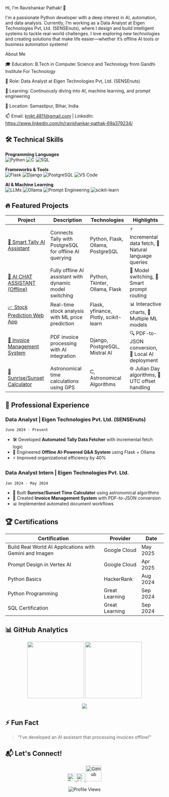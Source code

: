 Hi, I'm Ravishankar Pathak! 👋

I'm a passionate Python developer with a deep interest in AI, automation, and data analysis. Currently, I’m working as a Data Analyst at Eigen Technologies Pvt, Ltd. (SENSEnuts), where I design and build intelligent systems to tackle real-world challenges. I love exploring new technologies and creating solutions that make life easier—whether it’s offline AI tools or business automation systems!

About Me

🎓 Education: B.Tech in Computer Science and Technology from Gandhi Institute For Technology

💼 Role: Data Analyst at Eigen Technologies Pvt, Ltd. (SENSEnuts)

🌱 Learning: Continuously diving into AI, machine learning, and prompt engineering

📍 Location: Samastipur, Bihar, India

📫 Email: knikt.4811@gmail.com | LinkedIn: https://www.linkedin.com/in/ravishankar-pathak-69a379234/


## 🛠️ Technical Skills

**Programming Languages**  
![Python](https://img.shields.io/badge/Python-Expert-yellow?logo=python)
![C](https://img.shields.io/badge/C-Intermediate-blue?logo=c)
![SQL](https://img.shields.io/badge/SQL-Advanced-orange?logo=postgresql)

**Frameworks & Tools**  
![Flask](https://img.shields.io/badge/Flask-Advanced-9cf?logo=flask)
![Django](https://img.shields.io/badge/Django-Intermediate-darkgreen?logo=django)
![PostgreSQL](https://img.shields.io/badge/PostgreSQL-Proficient-blue?logo=postgresql)
![VS Code](https://img.shields.io/badge/VS_Code-Primary%20IDE-blueviolet?logo=visual-studio-code)

**AI & Machine Learning**  
![LLMs](https://img.shields.io/badge/Large_Language_Models-Expert-ff69b4)
![Ollama](https://img.shields.io/badge/Ollama-Offline_AI-yellowgreen)
![Prompt Engineering](https://img.shields.io/badge/Prompt_Engineering-Specialized-9cf)
![scikit-learn](https://img.shields.io/badge/scikit--learn-ML_Modeling-orange)

## 🔥 Featured Projects

| Project | Description | Technologies | Highlights |
|---------|-------------|--------------|------------|
| [🤖 Smart Tally AI Assistant]([project-link-1](https://github.com/Ravishankar-pathak/Smart-Tally-AI-Assistant)) | Connects Tally with PostgreSQL for offline AI querying | Python, Flask, Ollama, PostgreSQL | ⚡ Incremental data fetch, 💬 Natural language queries |
| [💬 AI CHAT ASSISTANT (Offline)]([project-link-2](https://github.com/Ravishankar-pathak/AI-CHAT-ASSISTANT-OFFLINE-)) | Fully offline AI assistant with dynamic model switching | Python, Tkinter, Ollama, Flask | 🔄 Model switching, 🧠 Smart prompt routing |
| [📈 Stock Prediction Web App]([project-link-3](https://github.com/Ravishankar-pathak/Stock-Price-Prediction-and-Analysis)) | Real-time stock analysis with ML price prediction | Flask, yfinance, Plotly, scikit-learn | 📊 Interactive charts, 🤖 Multiple ML models |
| [📑 Invoice Management System]([project-link-4](https://github.com/Ravishankar-pathak/Invoice-Management-System)) | PDF invoice processing with AI integration | Django, PostgreSQL, Mistral AI | 🔍 PDF-to-JSON conversion, 🤖 Local AI deployment |
| [🌅 Sunrise/Sunset Calculator]([project-link-5](https://github.com/Ravishankar-pathak/SUNRISE-SET)) | Astronomical time calculations using GPS | C, Astronomical Algorithms | 🌐 Julian Day algorithms, 📅 UTC offset handling |

## 💼 Professional Experience

### **Data Analyst** | Eigen Technologies Pvt. Ltd. (SENSEnuts)
`June 2024 - Present`  
- 🛠️ Developed **Automated Tally Data Fetcher** with incremental fetch logic  
- 🤖 Engineered **Offline AI-Powered Q&A System** using Flask + Ollama  
- ⚡ Improved organizational efficiency by 40%  

### **Data Analyst Intern** | Eigen Technologies Pvt. Ltd.
`Jan 2024 - May 2024`  
- 🌅 Built **Sunrise/Sunset Time Calculator** using astronomical algorithms  
- 📑 Created **Invoice Management System** with PDF-to-JSON conversion  
- 📊 Implemented automated document workflows  

## 🏆 Certifications

| Certification | Provider | Date |
|---------------|----------|------|
| Build Real World AI Applications with Gemini and Imagen | Google Cloud | May 2025 |
| Prompt Design in Vertex AI | Google Cloud | Apr 2025 |
| Python Basics | HackerRank | Aug 2024 |
| Python Programming | Great Learning | Sep 2024 |
| SQL Certification | Great Learning | Sep 2024 |

## 📊 GitHub Analytics

<p align="center">
  <img height="180em" src="https://github-readme-stats.vercel.app/api?username=Ravishankar-pathak&show_icons=true&theme=radical&count_private=true">
  <img height="180em" src="https://github-readme-stats.vercel.app/api/top-langs/?username=Ravishankar-pathak&layout=compact&theme=radical&langs_count=8">
</p>

<p align="center">
  <img src="https://github-readme-streak-stats.herokuapp.com/?user=Ravishankar-pathak&theme=radical">
</p>

## ⚡ Fun Fact
> "I've developed an AI assistant that processing invoices offline!"

## 📬 Let's Connect!
<p align="center">
  <a href="mailto:knikt.4811@gmail.com">
    <img src="https://img.icons8.com/color/96/000000/gmail.png" alt="Email" width="25">
  </a>
  <a href="https://www.linkedin.com/in/ravishankar-pathak-69a379234/">
    <img src="https://img.icons8.com/color/96/000000/linkedin.png" alt="LinkedIn" width="25">
  </a>
  <a href="https://github.com/Ravishankar-pathak">
    <img src="https://img.icons8.com/ios-filled/100/000000/github.png" alt="GitHub" width="50">
  </a>
</p>

<p align="center">
  <img src="https://komarev.com/ghpvc/?username=Ravishankar-pathak&color=blueviolet" alt="Profile Views">
</p>
